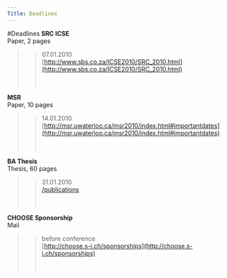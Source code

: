 ```yaml
---
Title: Deadlines
---
```

#Deadlines
**SRC ICSE**<br>
Paper, 2 pages<br>
>> 07.01.2010<br>
[http://www.sbs.co.za/ICSE2010/SRC_2010.html](http://www.sbs.co.za/ICSE2010/SRC_2010.html)<br><br><br>


**MSR**<br>
Paper, 10 pages<br>
>> 14.01.2010<br>
[http://msr.uwaterloo.ca/msr2010/index.html#importantdates](http://msr.uwaterloo.ca/msr2010/index.html#importantdates)<br><br><br>


**BA Thesis**<br>
Thesis, 60 pages<br>
>> 31.01.2010<br>
[/publications](/publications)<br><br><br>


**CHOOSE Sponsorship**<br>
Mail<br>
>> before conference<br>
[http://choose.s-i.ch/sponsorships](http://choose.s-i.ch/sponsorships)<br><br><br>
